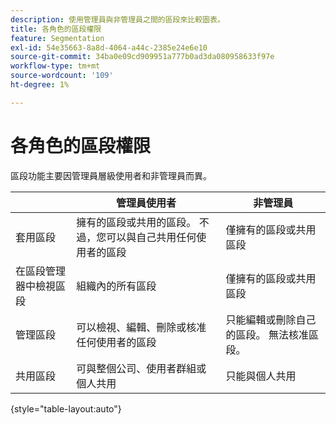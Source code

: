 ```yaml
---
description: 使用管理員與非管理員之間的區段來比較圖表。
title: 各角色的區段權限
feature: Segmentation
exl-id: 54e35663-8a8d-4064-a44c-2385e24e6e10
source-git-commit: 34ba0e09cd909951a777b0ad3da080958633f97e
workflow-type: tm+mt
source-wordcount: '109'
ht-degree: 1%

---
```


# 各角色的區段權限

區段功能主要因管理員層級使用者和非管理員而異。

|  | 管理員使用者 | 非管理員 |
| --- | --- | --- |
| 套用區段 | 擁有的區段或共用的區段。 不過，您可以與自己共用任何使用者的區段 | 僅擁有的區段或共用區段 |
| 在區段管理器中檢視區段 | 組織內的所有區段 | 僅擁有的區段或共用區段 |
| 管理區段 | 可以檢視、編輯、刪除或核准任何使用者的區段 | 只能編輯或刪除自己的區段。 無法核准區段。 |
| 共用區段 | 可與整個公司、使用者群組或個人共用 | 只能與個人共用 |

{style="table-layout:auto"}